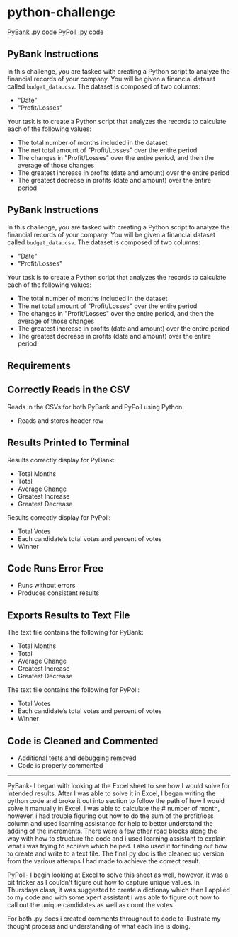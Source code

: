 # python-challenge
[PyBank .py code](.PyBank/main.py)
[PyPoll .py code](.PyPoll/main.py)

## PyBank Instructions

In this challenge, you are tasked with creating a Python script to analyze the financial records of your company.
You will be given a financial dataset called `budget_data.csv`. The dataset is composed of two columns:
- "Date"
- "Profit/Losses"

Your task is to create a Python script that analyzes the records to calculate each of the following values:

- The total number of months included in the dataset
- The net total amount of "Profit/Losses" over the entire period
- The changes in "Profit/Losses" over the entire period, and then the average of those changes
- The greatest increase in profits (date and amount) over the entire period
- The greatest decrease in profits (date and amount) over the entire period

## PyBank Instructions

In this challenge, you are tasked with creating a Python script to analyze the financial records of your company.
You will be given a financial dataset called `budget_data.csv`. The dataset is composed of two columns:
- "Date"
- "Profit/Losses"

Your task is to create a Python script that analyzes the records to calculate each of the following values:

- The total number of months included in the dataset
- The net total amount of "Profit/Losses" over the entire period
- The changes in "Profit/Losses" over the entire period, and then the average of those changes
- The greatest increase in profits (date and amount) over the entire period
- The greatest decrease in profits (date and amount) over the entire period

## Requirements

## Correctly Reads in the CSV
Reads in the CSVs for both PyBank and PyPoll using Python:
- Reads and stores header row

## Results Printed to Terminal
Results correctly display for PyBank:
- Total Months
- Total
- Average Change
- Greatest Increase
- Greatest Decrease

Results correctly display for PyPoll:
- Total Votes
- Each candidate’s total votes and percent of votes
- Winner

## Code Runs Error Free
- Runs without errors
- Produces consistent results

## Exports Results to Text File
The text file contains the following for PyBank:
- Total Months
- Total
- Average Change
- Greatest Increase
- Greatest Decrease

The text file contains the following for PyPoll:
- Total Votes
- Each candidate’s total votes and percent of votes
- Winner

## Code is Cleaned and Commented
- Additional tests and debugging removed
- Code is properly commented

------------------------

PyBank- I began with looking at the Excel sheet to see how I would solve for intended results. After I was able to solve it in Excel, I began writing the python code and broke it out into section to follow the path of how I would solve it manually in Excel. I was able to calculate the # number of month, however, i had trouble figuring out how to do the sum of the profit/loss column and used learning assistance for help to better understand the adding of the increments. There were a few other road blocks along the way with how to structure the code and i used learning assistant to explain what i was trying to achieve which helped. I also used it for finding out how to create and write to a text file. The final py doc is the cleaned up version from the various attemps I had made to achieve the correct result. 

PyPoll- I begin looking at Excel to solve this sheet as well, however, it was a bit tricker as I couldn't figure out how to capture unique values. In Thursdays class, it was suggested to create a dictionay which then I applied to my code and with some xpert assistant i was able to figure out how to call out the unique candidates as well as count the votes. 

For both .py docs i created comments throughout to code to illustrate my thought process and understanding of what each line is doing.
